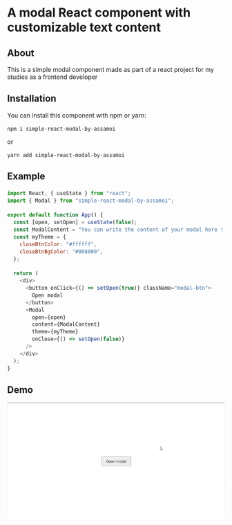 # A modal React component with customizable text content

## About

This is a simple modal component made as part of a react project for my studies as a frontend developer

## Installation

You can install this component with npm or yarn:

    npm i simple-react-modal-by-assamoi

or

    yarn add simple-react-modal-by-assamoi

## Example

```js
import React, { useState } from "react";
import { Modal } from "simple-react-modal-by-assamoi";

export default function App() {
  const [open, setOpen] = useState(false);
  const ModalContent = "You can write the content of your modal here !!";
  const myTheme = {
    closeBtnColor: "#ffffff",
    closeBtnBgColor: "#008000",
  };

  return (
    <div>
      <button onClick={() => setOpen(true)} className="modal-btn">
        Open modal
      </button>
      <Modal
        open={open}
        content={ModalContent}
        theme={myTheme}
        onClose={() => setOpen(false)}
      />
    </div>
  );
}
```

## Demo

![](src/demo/modal-demo.gif)
